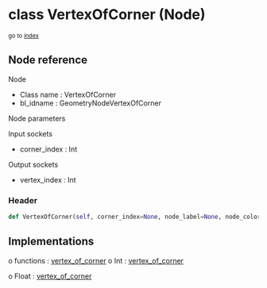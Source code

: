 # class VertexOfCorner (Node)

<sub>go to [index](/docs/index.md)</sub>

## Node reference

Node
 - Class name : VertexOfCorner
 - bl_idname : GeometryNodeVertexOfCorner

Node parameters

Input sockets
 - corner_index : Int

Output sockets
 - vertex_index : Int

### Header

``` python
def VertexOfCorner(self, corner_index=None, node_label=None, node_color=None):
```

## Implementations

o functions : [vertex_of_corner](/docs/GeoNodes_classes/GLOBAL.md#vertex_of_corner)
o Int : [vertex_of_corner](/docs/GeoNodes_classes/Int.md#vertex_of_corner)

o Float : [vertex_of_corner](/docs/GeoNodes_classes/Float.md#vertex_of_corner)


